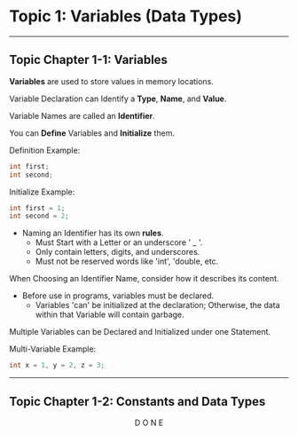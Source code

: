  # Topic 1: Variables (Data Types)
 
---

## Topic Chapter 1-1: Variables

**Variables** are used to store values in memory locations.
 
Variable Declaration can Identify a **Type**, **Name**, and **Value**.

Variable Names are called an **Identifier**.

You can **Define** Variables and **Initialize** them.

Definition Example:
```cpp
int first;
int second;
```

Initialize Example:
```cpp
int first = 1;
int second = 2;
```
   - Naming an Identifier has its own **rules**.
      - Must Start with a Letter or an underscore ' _ '.
      - Only contain letters, digits, and underscores.
      - Must not be reserved words like 'int', 'double, etc.
 
When Choosing an Identifier Name, consider how it describes its content.

   - Before use in programs, variables must be declared.
      - Variables 'can' be initialized at the declaration; Otherwise, the data within that Variable will contain garbage.

Multiple Variables can be Declared and Initialized under one Statement.

Multi-Variable Example:
```cpp
int x = 1, y = 2, z = 3;
```

---

## Topic Chapter 1-2: Constants and Data Types


<div align="center">
 D O N E
</div>
